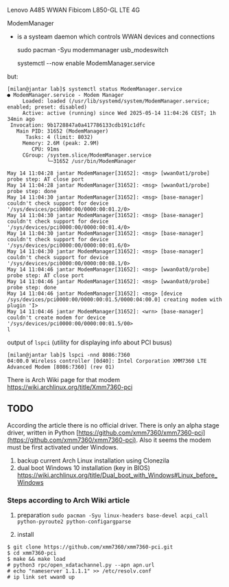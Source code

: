 Lenovo A485
WWAN Fibicom L850-GL LTE 4G

ModemManager

 - is a systeam daemon which controls WWAN devices and connections

	sudo pacman -Syu modemmanager usb_modeswitch

	systemctl --now enable ModemManager.service

but:

```
[milan@jantar lab]$ systemctl status ModemManager.service
● ModemManager.service - Modem Manager
     Loaded: loaded (/usr/lib/systemd/system/ModemManager.service; enabled; preset: disabled)
     Active: active (running) since Wed 2025-05-14 11:04:26 CEST; 1h 34min ago
 Invocation: 9b1728847a0a417786133cdb191c1dfc
   Main PID: 31652 (ModemManager)
      Tasks: 4 (limit: 8032)
     Memory: 2.6M (peak: 2.9M)
        CPU: 91ms
     CGroup: /system.slice/ModemManager.service
             └─31652 /usr/bin/ModemManager

May 14 11:04:28 jantar ModemManager[31652]: <msg> [wwan0at1/probe] probe step: AT close port
May 14 11:04:28 jantar ModemManager[31652]: <msg> [wwan0at1/probe] probe step: done
May 14 11:04:30 jantar ModemManager[31652]: <msg> [base-manager] couldn't check support for device '/sys/devices/pci0000:00/0000:00:01.2/0>
May 14 11:04:30 jantar ModemManager[31652]: <msg> [base-manager] couldn't check support for device '/sys/devices/pci0000:00/0000:00:01.4/0>
May 14 11:04:30 jantar ModemManager[31652]: <msg> [base-manager] couldn't check support for device '/sys/devices/pci0000:00/0000:00:01.6/0>
May 14 11:04:30 jantar ModemManager[31652]: <msg> [base-manager] couldn't check support for device '/sys/devices/pci0000:00/0000:00:08.1/0>
May 14 11:04:46 jantar ModemManager[31652]: <msg> [wwan0at0/probe] probe step: AT close port
May 14 11:04:46 jantar ModemManager[31652]: <msg> [wwan0at0/probe] probe step: done
May 14 11:04:46 jantar ModemManager[31652]: <msg> [device /sys/devices/pci0000:00/0000:00:01.5/0000:04:00.0] creating modem with plugin 'I>
May 14 11:04:46 jantar ModemManager[31652]: <wrn> [base-manager] couldn't create modem for device '/sys/devices/pci0000:00/0000:00:01.5/00>
l
```

output of `lspci` (utility for displaying info about PCI busus)

```
[milan@jantar lab]$ lspci -nnd 8086:7360
04:00.0 Wireless controller [0d40]: Intel Corporation XMM7360 LTE Advanced Modem [8086:7360] (rev 01)
```

There is Arch Wiki page for that modem https://wiki.archlinux.org/title/Xmm7360-pci

## TODO

According the article there is no official driver. There is only an alpha stage driver, written in Python [https://github.com/xmm7360/xmm7360-pci](https://github.com/xmm7360/xmm7360-pci). Also it seems the modem must be first activated under Windows. 

1. backup current Arch Linux installation using Clonezila
2. dual boot Windows 10 installation (key in BIOS) https://wiki.archlinux.org/title/Dual_boot_with_Windows#Linux_before_Windows

### Steps according to Arch Wiki article

1. preparation
`sudo pacman -Syu linux-headers base-devel acpi_call python-pyroute2 python-configargparse`

2.  install
   
```
$ git clone https://github.com/xmm7360/xmm7360-pci.git
$ cd xmm7360-pci
$ make && make load
# python3 rpc/open_xdatachannel.py --apn apn.url
# echo "nameserver 1.1.1.1" >> /etc/resolv.conf
# ip link set wwan0 up
```